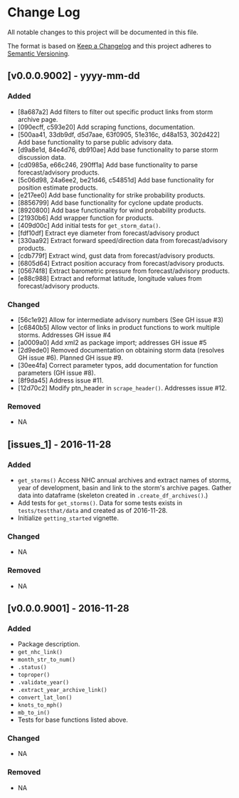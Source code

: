 # Change Log

All notable changes to this project will be documented in this file.

The format is based on [Keep a Changelog](http://keepachangelog.com/) and this project adheres to [Semantic Versioning](http://semver.org/).

## [v0.0.0.9002] - yyyy-mm-dd

### Added
  - [8a687a2] Add filters to filter out specific product links from storm archive page.
  - [090ecff, c593e20] Add scraping functions, documentation.
  - [500aa41, 33db9df, d5d7aae, 63f0905, 51e316c, d48a153, 302d422] Add base functionality to parse public advisory data.
  - [d9a8e1d, 84e4d76, db910ae] Add base functionality to parse storm discussion data.
  - [cd0985a, e66c246, 290ff1a] Add base functionality to parse forecast/advisory products.
  - [5c06d98, 24a6ee2, be21d46, c54851d] Add base functionality for position estimate products.
  - [e217ee0] Add base functionality for strike probability products.
  - [8856799] Add base functionality for cyclone update products.
  - [8920800] Add base functionality for wind probability products.
  - [21930b6] Add wrapper function for products.
  - [409d00c] Add initial tests for `get_storm_data()`.
  - [fdf10df] Extract eye diameter from forecast/advisory product
  - [330aa92] Extract forward speed/direction data from forecast/advisory products.
  - [cdb779f] Extract wind, gust data from forecast/advisory products.
  - [6805d64] Extract position accuracy from forecast/advisory products.
  - [05674f8] Extract barometric pressure from forecast/advisory products.
  - [e88c988] Extract and reformat latitude, longitude values from forecast/advisory products.

### Changed
  - [56c1e92] Allow for intermediate advisory numbers (See GH issue #3)
  - [c6840b5] Allow vector of links in product functions to work multiple storms. Addresses GH issue #4
  - [a0009a0] Add xml2 as package import; addresses GH issue #5
  - [2d9ede0] Removed documentation on obtaining storm data (resolves GH issue #6). Planned GH issue #9.
  - [30ee4fa] Correct parameter typos, add documentation for function parameters (GH issue #8).
  - [8f9da45] Address issue #11.
  - [12d70c2] Modify ptn_header in `scrape_header()`. Addresses issue #12.

### Removed
  - NA

## [issues_1] - 2016-11-28

### Added
  - `get_storms()` Access NHC annual archives and extract names of storms, year of development, basin and link to the storm's archive pages. Gather data into dataframe (skeleton created in `.create_df_archives()`.)
  - Add tests for `get_storms()`. Data for some tests exists in `tests/testthat/data` and created as of 2016-11-28.
  - Initialize `getting_started` vignette.

### Changed
  - NA

### Removed
  - NA

## [v0.0.0.9001] - 2016-11-28

### Added
  - Package description.
  - `get_nhc_link()`
  - `month_str_to_num()`
  - `.status()`
  - `toproper()`
  - `.validate_year()`
  - `.extract_year_archive_link()`
  - `convert_lat_lon()`
  - `knots_to_mph()`
  - `mb_to_in()`
  - Tests for base functions listed above.

### Changed
  - NA

### Removed
  - NA

